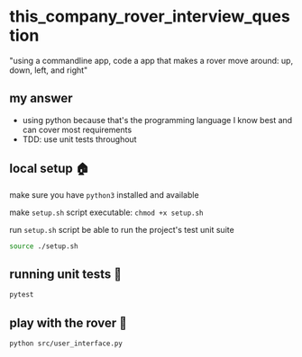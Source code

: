 # this_company_rover_interview_question


"using a commandline app, code a app that makes a rover move around: up, down,
left, and right"

## my answer

- using python because that's the programming language I know best and can
  cover most requirements
- TDD: use unit tests throughout

## local setup 🏠

make sure you have `python3` installed and available

make `setup.sh` script executable: `chmod +x setup.sh`

run `setup.sh` script be able to run the project's test unit suite

```bash
source ./setup.sh
```

## running unit tests 🧪

```bash
pytest
```

## play with the rover 🚚

```bash
python src/user_interface.py
```